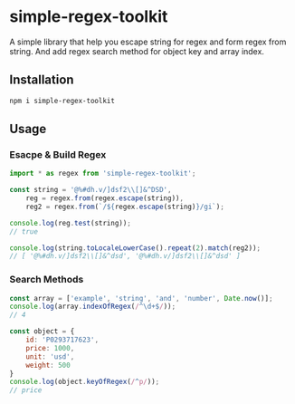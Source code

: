 # simple-regex-toolkit
 A simple library that help you escape string for regex and form regex from string. And add regex search method for object key and array index.

## Installation

```sh
npm i simple-regex-toolkit
```

## Usage
### Esacpe & Build Regex
```js
import * as regex from 'simple-regex-toolkit';

const string = '@%#dh.v/]dsf2\\[]&^DSD',
    reg = regex.from(regex.escape(string)),
    reg2 = regex.from(`/${regex.escape(string)}/gi`);

console.log(reg.test(string));
// true

console.log(string.toLocaleLowerCase().repeat(2).match(reg2));
// [ '@%#dh.v/]dsf2\\[]&^dsd', '@%#dh.v/]dsf2\\[]&^dsd' ]
```

### Search Methods
```js
const array = ['example', 'string', 'and', 'number', Date.now()];
console.log(array.indexOfRegex(/^\d+$/));
// 4

const object = {
    id: 'P0293717623',
    price: 1000,
    unit: 'usd',
    weight: 500
}
console.log(object.keyOfRegex(/^p/));
// price
```